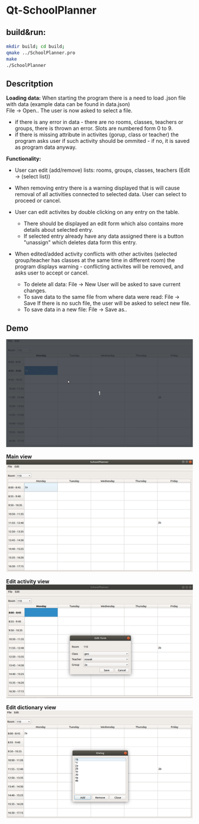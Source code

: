 # Qt-SchoolPlanner

## build&run:
```sh
mkdir build; cd build;  
qmake ../SchoolPlanner.pro  
make  
./SchoolPlanner  
```

## Descritption  
  
**Loading data:**
When starting the program there is a need to load .json file with data (example data can be found in data.json)  
File -> Open.. 
The user is now asked to select a file.
* if there is any error in data - there are no rooms, classes, teachers or groups, there is thrown an error.
Slots are numbered form 0 to 9.
* if there is missing attribute in activites (gorup, class or teacher) the program asks user if such activity should be ommited - if no, it is saved as program data anyway.  
  
**Functionality:**  
* User can edit (add/remove) lists: rooms, groups, classes, teachers (Edit -> (select list))
* When removing entry there is a warning displayed that is will cause removal of all activities connected to selected data. User can select to proceed or cancel.
* User can edit activites by double clicking on any entry on the table. 
    * There should be displayed an edit form which also contains more details about selected entry.
     * If selected entry already have any data assigned there is a button "unassign" which deletes data form this entry.
* When edited/added activity conflicts with other activites (selected group/teacher has classes at the same time in different room) the program displays warning - conflicting activites will be removed, and asks user to accept or cancel.

  * To delete all data: File -> New
User will be asked to save current changes.    
  * To save data to the same file from where data were read: File -> Save
If there is no such file, the user will be asked to select new file.  
  * To save data in a new file: File -> Save as..   

  
## Demo  

![alt text](https://github.com/Kjablonska/Qt-SchoolPlanner/blob/master/assets/school-planner-Qt.gif?raw=true) 

**Main view**  
![alt text](https://github.com/Kjablonska/Qt-SchoolPlanner/blob/master/assets/main-view.png?raw=true)   

**Edit activity view**
![alt text](https://github.com/Kjablonska/Qt-SchoolPlanner/blob/master/assets/edit-acitivity-view.png?raw=true)   

**Edit dictionary view**  
![alt text](https://github.com/Kjablonska/Qt-SchoolPlanner/blob/master/assets/edit-dictionary.png?raw=true)  

